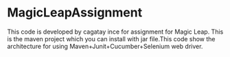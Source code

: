 # MagicLeapAssignment
This code is developed by cagatay ince for assignment for Magic Leap. This is the maven project which you can install with jar file.This code show the architecture for using Maven+Junit+Cucumber+Selenium web driver. 

